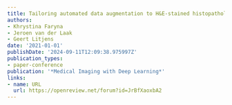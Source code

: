 ```yaml
---
title: Tailoring automated data augmentation to H&E-stained histopathology
authors:
- Khrystina Faryna
- Jeroen van der Laak
- Geert Litjens
date: '2021-01-01'
publishDate: '2024-09-11T12:09:38.975997Z'
publication_types:
- paper-conference
publication: '*Medical Imaging with Deep Learning*'
links:
- name: URL
  url: https://openreview.net/forum?id=JrBfXaoxbA2
---
```

